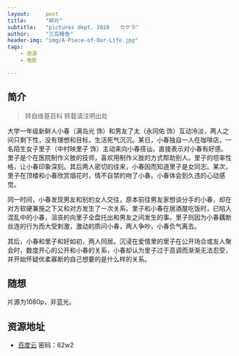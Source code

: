 ```yaml
---
layout:     post
title:      "碎片"
subtitle:   "pictures dept. 2010　　カケラ"
author:     "三岛鳗鱼"
header-img: "img/A-Piece-of-Our-Life.jpg"
tags:
    - 资源
    - 电影

---
```


## 简介
>转自维基百科 转载请注明出处

大学一年级新鲜人小春（满岛光 饰）和男友了太（永冈佑 饰）互动冷淡，两人之间只剩下性，没有理想和目标，生活死气沉沉。某日，小春独自一人在咖啡店，一名陌生女子里子（中村映里子 饰）主动来向小春搭讪，直接表示对小春有好感。里子是个在医院制作义肢的技师，喜欢用制作义肢的方式帮助别人。里子的坦率性格，让小春印象深刻。其后两人密切的往来，小春因而知道里子是女同志。某次，里子在顶楼和小春欣赏烟花时，情不自禁的吻了小春。小春体会到久违的心动感觉。

同一时间，小春发现男友和别的女人交往，原本前往男友家想谈分手的小春，却在对方软硬兼施之下又和对方发生了一次关系。里子和小春在居酒屋吃饭时，已陷入混乱中的小春，沮丧的向里子全盘托出和男友之间发生的事。里子则因为小春藕断丝连的行为而大受刺激，激动的质问小春，两人争吵，小春负气离去。

其后，小春和里子和好如初，两人同居。沉浸在爱情里的里子在公开场合或友人聚会时，数度开心的公开和小春的关系，小春却认为里子过于高调而渐渐无法忍受，并开始怀疑优柔寡断的自己想要的是什么样的关系。

## 随想

片源为1080p，非蓝光。

## 资源地址

* [百度云](https://pan.baidu.com/s/1ccSZxk#list/path=%2F) 密码：62w2